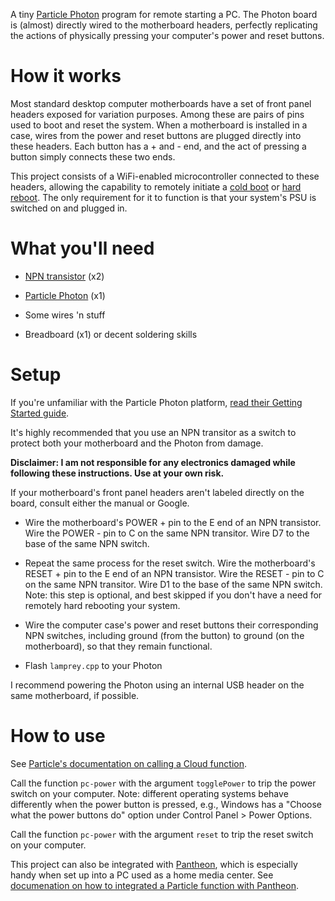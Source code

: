 A tiny [Particle Photon](https://www.particle.io/) program for remote starting a PC.
The Photon board is (almost) directly wired to the motherboard headers,
perfectly replicating the actions of physically pressing your computer's power and reset buttons.

# How it works

Most standard desktop computer motherboards have a set of front panel headers exposed for variation purposes.
Among these are pairs of pins used to boot and reset the system. When a motherboard is installed in a case,
wires from the power and reset buttons are plugged directly into these headers. Each button has a + and - end,
and the act of pressing a button simply connects these two ends.

This project consists of a WiFi-enabled microcontroller connected to these headers, allowing the capability to remotely initiate a
[cold boot](https://en.wikipedia.org/wiki/Reboot_(computing)#Cold_vs._warm_reboot) or
[hard reboot](https://en.wikipedia.org/wiki/Reboot_(computing)#Hard_reboot).
The only requirement for it to function is that your system's PSU is switched on and plugged in.

# What you'll need

* [NPN transistor](https://learn.sparkfun.com/tutorials/transistors) (x2)

* [Particle Photon](https://store.particle.io/) (x1)

* Some wires 'n stuff

* Breadboard (x1) or decent soldering skills

# Setup
If you're unfamiliar with the Particle Photon platform,
[read their Getting Started guide](https://docs.particle.io/guide/getting-started/start/photon/).

It's highly recommended that you use an NPN transitor as a switch to protect both your motherboard and the Photon from damage.

**Disclaimer: I am not responsible for any electronics damaged while following these instructions. Use at your own risk.**

If your motherboard's front panel headers aren't labeled directly on the board, consult either the manual or Google.

* Wire the motherboard's POWER + pin to the E end of an NPN transistor. Wire the POWER - pin to C on the same NPN transitor.
Wire D7 to the base of the same NPN switch.

* Repeat the same process for the reset switch. Wire the motherboard's RESET + pin to the E end of an NPN transistor. Wire the RESET - pin to C on the same NPN transitor.
Wire D1 to the base of the same NPN switch. Note: this step is optional, and best skipped if you don't have a need for remotely hard rebooting your system.

* Wire the computer case's power and reset buttons their corresponding NPN switches,
including ground (from the button) to ground (on the motherboard), so that they remain functional.

* Flash `lamprey.cpp` to your Photon

I recommend powering the Photon using an internal USB header on the same motherboard, if possible.

# How to use

See [Particle's documentation on calling a Cloud function](https://docs.particle.io/reference/firmware/photon/#particle-function-).

Call the function `pc-power` with the argument `togglePower` to trip the power switch on your computer.
Note: different operating systems behave differently when the power button is pressed,
e.g., Windows has a "Choose what the power buttons do" option under Control Panel > Power Options.

Call the function `pc-power` with the argument `reset` to trip the reset switch on your computer.

This project can also be integrated with [Pantheon](https://github.com/Nase00/pantheon), which is especially handy when set up into a PC used as a home media center.
See [documenation on how to integrated a Particle function with Pantheon](https://github.com/Nase00/pantheon/blob/master/docs/events.md#particle-photon).
